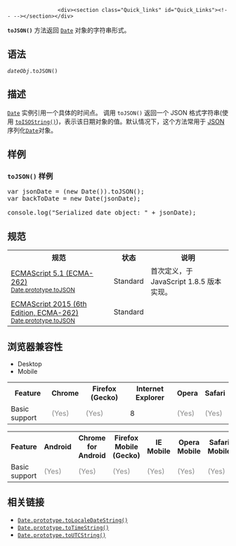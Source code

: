 
                
                  
                    <div><section class="Quick_links" id="Quick_Links"><!-- --></section></div>

<p><strong><code>toJSON()</code></strong> &#x65B9;&#x6CD5;&#x8FD4;&#x56DE; <a title="&#x6B64;&#x9875;&#x9762;&#x4ECD;&#x672A;&#x88AB;&#x672C;&#x5730;&#x5316;, &#x671F;&#x5F85;&#x60A8;&#x7684;&#x7FFB;&#x8BD1;!" href="/zh-CN/docs/Web/JavaScript/Reference/Date"><code>Date</code></a> &#x5BF9;&#x8C61;&#x7684;&#x5B57;&#x7B26;&#x4E32;&#x5F62;&#x5F0F;&#x3002;</p>

<h2 name="Syntax" id="Syntax">&#x8BED;&#x6CD5;</h2>

<pre class="syntaxbox"><code><var>dateObj</var>.toJSON()</code>
</pre>

<h2 name="Description" id="Description">&#x63CF;&#x8FF0;</h2>

<p><a title="&#x6B64;&#x9875;&#x9762;&#x4ECD;&#x672A;&#x88AB;&#x672C;&#x5730;&#x5316;, &#x671F;&#x5F85;&#x60A8;&#x7684;&#x7FFB;&#x8BD1;!" href="/zh-CN/docs/Web/JavaScript/Reference/Date"><code>Date</code></a> &#x5B9E;&#x4F8B;&#x5F15;&#x7528;&#x4E00;&#x4E2A;&#x5177;&#x4F53;&#x7684;&#x65F6;&#x95F4;&#x70B9;&#x3002; &#x8C03;&#x7528;&#xA0;<code>toJSON()</code> &#x8FD4;&#x56DE;&#x4E00;&#x4E2A; JSON &#x683C;&#x5F0F;&#x5B57;&#x7B26;&#x4E32;(&#x4F7F;&#x7528; <a title="toISOString()&#xA0;&#x65B9;&#x6CD5;&#x8FD4;&#x56DE;&#x4E00;&#x4E2A; ISO&#xFF08;ISO 8601 Extended Format&#xFF09;&#x683C;&#x5F0F;&#x7684;&#x5B57;&#x7B26;&#x4E32;&#xFF1A;&#xA0;YYYY-MM-DDTHH:mm:ss.sssZ&#x3002;&#x65F6;&#x533A;&#x603B;&#x662F;UTC&#xFF08;&#x534F;&#x8C03;&#x4E16;&#x754C;&#x65F6;&#xFF09;&#xFF0C;&#x52A0;&#x4E00;&#x4E2A;&#x540E;&#x7F00;&#x201C;Z&#x201D;&#x6807;&#x8BC6;&#x3002;" href="/zh-CN/docs/Web/JavaScript/Reference/Global_Objects/Date/toISOString"><code>toISOString()</code></a>)&#xFF0C;&#x8868;&#x793A;&#x8BE5;&#x65E5;&#x671F;&#x5BF9;&#x8C61;&#x7684;&#x503C;&#x3002;&#x9ED8;&#x8BA4;&#x60C5;&#x51B5;&#x4E0B;&#xFF0C;&#x8FD9;&#x4E2A;&#x65B9;&#x6CD5;&#x5E38;&#x7528;&#x4E8E; <a title="JSON: The JavaScript Object Notation&#xA0;(JSON) is a data-interchange format.&#xA0; Although not a strict subset, JSON closely resembles a subset of JavaScript syntax. Though many programming languages support JSON, JSON is especially useful for JavaScript-based apps, including websites and browser extensions." href="/en-US/docs/Glossary/JSON" class="glossaryLink">JSON</a>&#x5E8F;&#x5217;&#x5316;<a title="&#x6B64;&#x9875;&#x9762;&#x4ECD;&#x672A;&#x88AB;&#x672C;&#x5730;&#x5316;, &#x671F;&#x5F85;&#x60A8;&#x7684;&#x7FFB;&#x8BD1;!" href="/zh-CN/docs/Web/JavaScript/Reference/Date"><code>Date</code></a>&#x5BF9;&#x8C61;&#x3002;</p>

<h2 name="Example" id="Example">&#x6837;&#x4F8B;</h2>

<h3 name="Example:_Using_toJSON" id="Example:_Using_toJSON"><code>toJSON()</code> &#x6837;&#x4F8B;</h3>

<pre class="brush:js">var jsonDate = (new Date()).toJSON();
var backToDate = new Date(jsonDate);

console.log(&quot;Serialized date object: &quot; + jsonDate);
</pre>

<h2 id="&#x89C4;&#x8303;">&#x89C4;&#x8303;</h2>

<table class="standard-table">
 <tbody>
  <tr>
   <th scope="col">&#x89C4;&#x8303;</th>
   <th scope="col">&#x72B6;&#x6001;</th>
   <th scope="col">&#x8BF4;&#x660E;</th>
  </tr>
  <tr>
   <td><a lang="en" hreflang="en" href="http://www.ecma-international.org/ecma-262/5.1/#sec-15.9.5.44" class="external">ECMAScript 5.1 (ECMA-262)<br><small lang="zh-CN">Date.prototype.toJSON</small></a></td>
   <td><span class="spec-Standard">Standard</span></td>
   <td>&#x9996;&#x6B21;&#x5B9A;&#x4E49;&#xFF0C;&#x4E8E; JavaScript 1.8.5 &#x7248;&#x672C;&#x5B9E;&#x73B0;&#x3002;</td>
  </tr>
  <tr>
   <td><a lang="en" hreflang="en" href="http://www.ecma-international.org/ecma-262/6.0/#sec-date.prototype.tojson" class="external">ECMAScript 2015 (6th Edition, ECMA-262)<br><small lang="zh-CN">Date.prototype.toJSON</small></a></td>
   <td><span class="spec-Standard">Standard</span></td>
   <td>&#xA0;</td>
  </tr>
 </tbody>
</table>

<h2 id="&#x6D4F;&#x89C8;&#x5668;&#x517C;&#x5BB9;&#x6027;">&#x6D4F;&#x89C8;&#x5668;&#x517C;&#x5BB9;&#x6027;</h2>

<div><div class="htab">
    <a name="AutoCompatibilityTable" id="AutoCompatibilityTable"></a>
    <ul>
        <li class="selected"><a>Desktop</a></li>
        <li><a>Mobile</a></li>
    </ul>
</div></div>

<div id="compat-desktop">
<table class="compat-table">
 <tbody>
  <tr>
   <th>Feature</th>
   <th>Chrome</th>
   <th>Firefox (Gecko)</th>
   <th>Internet Explorer</th>
   <th>Opera</th>
   <th>Safari</th>
  </tr>
  <tr>
   <td>Basic support</td>
   <td><span title="Please update this with the earliest version of support." style="color: #888;">(Yes)</span></td>
   <td><span title="Please update this with the earliest version of support." style="color: #888;">(Yes)</span></td>
   <td>8</td>
   <td><span title="Please update this with the earliest version of support." style="color: #888;">(Yes)</span></td>
   <td><span title="Please update this with the earliest version of support." style="color: #888;">(Yes)</span></td>
  </tr>
 </tbody>
</table>
</div>

<div id="compat-mobile">
<table class="compat-table">
 <tbody>
  <tr>
   <th>Feature</th>
   <th>Android</th>
   <th>Chrome for Android</th>
   <th>Firefox Mobile (Gecko)</th>
   <th>IE Mobile</th>
   <th>Opera Mobile</th>
   <th>Safari Mobile</th>
  </tr>
  <tr>
   <td>Basic support</td>
   <td><span title="Please update this with the earliest version of support." style="color: #888;">(Yes)</span></td>
   <td><span title="Please update this with the earliest version of support." style="color: #888;">(Yes)</span></td>
   <td><span title="Please update this with the earliest version of support." style="color: #888;">(Yes)</span></td>
   <td><span title="Please update this with the earliest version of support." style="color: #888;">(Yes)</span></td>
   <td><span title="Please update this with the earliest version of support." style="color: #888;">(Yes)</span></td>
   <td><span title="Please update this with the earliest version of support." style="color: #888;">(Yes)</span></td>
  </tr>
 </tbody>
</table>
</div>

<h2 id="&#x76F8;&#x5173;&#x94FE;&#x63A5;">&#x76F8;&#x5173;&#x94FE;&#x63A5;</h2>

<ul>
 <li><a title="toLocaleDateString() &#x65B9;&#x6CD5;&#x8FD4;&#x56DE;&#x8BE5;&#x65E5;&#x671F;&#x5BF9;&#x8C61;&#x65E5;&#x671F;&#x90E8;&#x5206;&#x7684;&#x5B57;&#x7B26;&#x4E32;&#xFF0C;&#x8BE5;&#x5B57;&#x7B26;&#x4E32;&#x683C;&#x5F0F;&#x56E0;&#x4E0D;&#x540C;&#x8BED;&#x8A00;&#x800C;&#x4E0D;&#x540C;&#x3002;&#x65B0;&#x589E;&#x7684;&#x53C2;&#x6570;&#xA0;locales&#xA0;&#x548C;&#xA0;options &#x4F7F;&#x7A0B;&#x5E8F;&#x80FD;&#x591F;&#x6307;&#x5B9A;&#x4F7F;&#x7528;&#x54EA;&#x79CD;&#x8BED;&#x8A00;&#x683C;&#x5F0F;&#x5316;&#x89C4;&#x5219;&#xFF0C;&#x5141;&#x8BB8;&#x5B9A;&#x5236;&#x8BE5;&#x65B9;&#x6CD5;&#x7684;&#x8868;&#x73B0;&#xFF08;behavior&#xFF09;&#x3002;&#x5728;&#x65E7;&#x7248;&#x672C;&#x6D4F;&#x89C8;&#x5668;&#x4E2D;&#xFF0C;&#xA0;locales &#x548C; options &#x53C2;&#x6570;&#x88AB;&#x5FFD;&#x7565;&#xFF0C;&#x4F7F;&#x7528;&#x7684;&#x8BED;&#x8A00;&#x73AF;&#x5883;&#x548C;&#x8FD4;&#x56DE;&#x7684;&#x5B57;&#x7B26;&#x4E32;&#x683C;&#x5F0F;&#x662F;&#x5404;&#x81EA;&#x72EC;&#x7ACB;&#x5B9E;&#x73B0;&#x7684;&#x3002;" href="/zh-CN/docs/Web/JavaScript/Reference/Global_Objects/Date/toLocaleDateString"><code>Date.prototype.toLocaleDateString()</code></a></li>
 <li><a title="toTimeString()&#xA0;&#x65B9;&#x6CD5;&#x4EE5;&#x4EBA;&#x7C7B;&#x6613;&#x8BFB;&#x5F62;&#x5F0F;&#x8FD4;&#x56DE;&#x4E00;&#x4E2A;&#x65E5;&#x671F;&#x5BF9;&#x8C61;&#x65F6;&#x95F4;&#x90E8;&#x5206;&#x7684;&#x5B57;&#x7B26;&#x4E32;&#xFF0C;&#x8BE5;&#x5B57;&#x7B26;&#x4E32;&#x4EE5;&#x7F8E;&#x5F0F;&#x82F1;&#x8BED;&#x683C;&#x5F0F;&#x5316;&#x3002;" href="/zh-CN/docs/Web/JavaScript/Reference/Global_Objects/Date/toTimeString"><code>Date.prototype.toTimeString()</code></a></li>
 <li><a title="toUTCString()&#xA0;&#x65B9;&#x6CD5;&#x628A;&#x4E00;&#x4E2A;&#x65E5;&#x671F;&#x8F6C;&#x6362;&#x4E3A;&#x4E00;&#x4E2A;&#x5B57;&#x7B26;&#x4E32;&#xFF0C;&#x4F7F;&#x7528;UTC&#x65F6;&#x533A;&#x3002;" href="/zh-CN/docs/Web/JavaScript/Reference/Global_Objects/Date/toUTCString"><code>Date.prototype.toUTCString()</code></a></li>
</ul>
                  
                
              